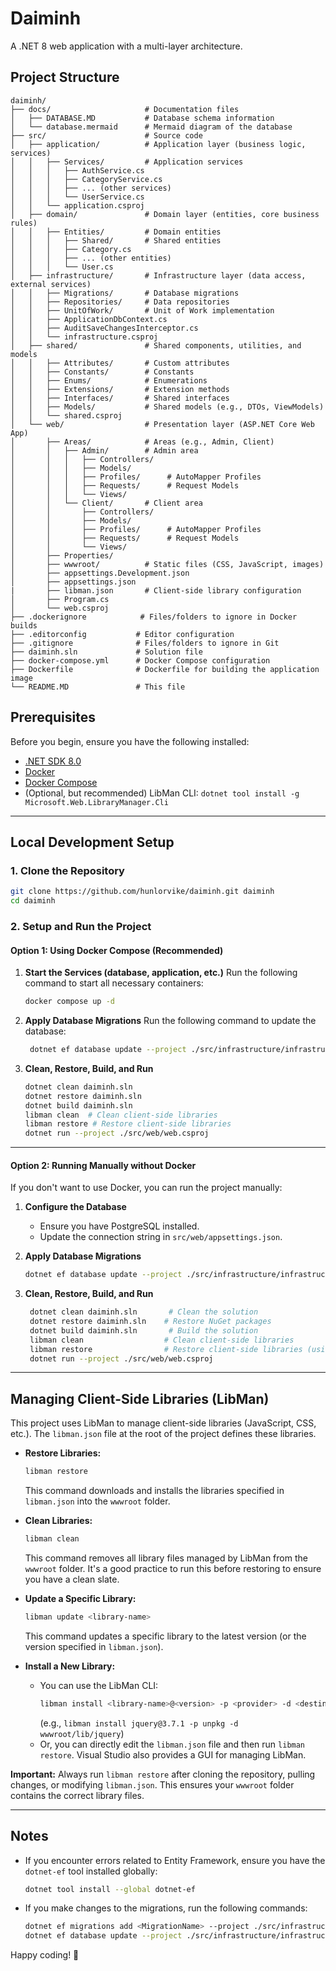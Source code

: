 # Daiminh

A .NET 8 web application with a multi-layer architecture.

## Project Structure

```text
daiminh/
├── docs/                     # Documentation files
│   ├── DATABASE.MD           # Database schema information
│   └── database.mermaid      # Mermaid diagram of the database
├── src/                      # Source code
│   ├── application/          # Application layer (business logic, services)
│   │   ├── Services/         # Application services
│   │   │   ├── AuthService.cs
│   │   │   ├── CategoryService.cs
│   │   │   ├── ... (other services)
│   │   │   └── UserService.cs
│   │   └── application.csproj
│   ├── domain/               # Domain layer (entities, core business rules)
│   │   ├── Entities/         # Domain entities
│   │   │   ├── Shared/       # Shared entities
│   │   │   ├── Category.cs
│   │   │   ├── ... (other entities)
│   │   │   └── User.cs
│   ├── infrastructure/       # Infrastructure layer (data access, external services)
│   │   ├── Migrations/       # Database migrations
│   │   ├── Repositories/     # Data repositories
│   │   ├── UnitOfWork/       # Unit of Work implementation
│   │   ├── ApplicationDbContext.cs
│   │   ├── AuditSaveChangesInterceptor.cs
│   │   └── infrastructure.csproj
│   ├── shared/               # Shared components, utilities, and models
│   │   ├── Attributes/       # Custom attributes
│   │   ├── Constants/        # Constants
│   │   ├── Enums/            # Enumerations
│   │   ├── Extensions/       # Extension methods
│   │   ├── Interfaces/       # Shared interfaces
│   │   ├── Models/           # Shared models (e.g., DTOs, ViewModels)
│   │   └── shared.csproj
│   └── web/                  # Presentation layer (ASP.NET Core Web App)
│       ├── Areas/            # Areas (e.g., Admin, Client)
│       │   ├── Admin/        # Admin area
│       │   │   ├── Controllers/
│       │   │   ├── Models/
│       │   │   ├── Profiles/      # AutoMapper Profiles
│       │   │   ├── Requests/      # Request Models
│       │   │   └── Views/
│       │   └── Client/       # Client area
│       │       ├── Controllers/
│       │       ├── Models/
│       │       ├── Profiles/      # AutoMapper Profiles
│       │       ├── Requests/      # Request Models
│       │       └── Views/
│       ├── Properties/
│       ├── wwwroot/          # Static files (CSS, JavaScript, images)
│       ├── appsettings.Development.json
│       ├── appsettings.json
|       ├── libman.json       # Client-side library configuration 
│       ├── Program.cs
│       └── web.csproj
├── .dockerignore            # Files/folders to ignore in Docker builds
├── .editorconfig           # Editor configuration
├── .gitignore              # Files/folders to ignore in Git
├── daiminh.sln             # Solution file
├── docker-compose.yml      # Docker Compose configuration
├── Dockerfile              # Dockerfile for building the application image
└── README.MD               # This file
```

## Prerequisites

Before you begin, ensure you have the following installed:

-   [.NET SDK 8.0](https://dotnet.microsoft.com/download/dotnet/8.0)
-   [Docker](https://www.docker.com/products/docker-desktop/)
-   [Docker Compose](https://docs.docker.com/compose/install/)
-   (Optional, but recommended) LibMan CLI:  `dotnet tool install -g Microsoft.Web.LibraryManager.Cli`

---

## Local Development Setup

### 1. Clone the Repository

```bash
git clone https://github.com/hunlorvike/daiminh.git daiminh
cd daiminh
```

### 2. Setup and Run the Project

#### **Option 1: Using Docker Compose (Recommended)**

1.  **Start the Services (database, application, etc.)**
    Run the following command to start all necessary containers:

    ```bash
    docker compose up -d
    ```

2.  **Apply Database Migrations**
    Run the following command to update the database:

    ```bash
     dotnet ef database update --project ./src/infrastructure/infrastructure.csproj --startup-project ./src/web/web.csproj
    ```

3. **Clean, Restore, Build, and Run**

   ```bash
   dotnet clean daiminh.sln
   dotnet restore daiminh.sln
   dotnet build daiminh.sln
   libman clean  # Clean client-side libraries
   libman restore # Restore client-side libraries
   dotnet run --project ./src/web/web.csproj
   ```

---

#### **Option 2: Running Manually without Docker**

If you don't want to use Docker, you can run the project manually:

1.  **Configure the Database**
    -   Ensure you have PostgreSQL installed.
    -   Update the connection string in `src/web/appsettings.json`.

2.  **Apply Database Migrations**
    ```bash
    dotnet ef database update --project ./src/infrastructure/infrastructure.csproj --startup-project ./src/web/web.csproj
    ```

3. **Clean, Restore, Build, and Run**

   ```bash
    dotnet clean daiminh.sln       # Clean the solution
    dotnet restore daiminh.sln    # Restore NuGet packages
    dotnet build daiminh.sln       # Build the solution
    libman clean                  # Clean client-side libraries
    libman restore                # Restore client-side libraries (using libman.json)
    dotnet run --project ./src/web/web.csproj
   ```

---

##  Managing Client-Side Libraries (LibMan)

This project uses LibMan to manage client-side libraries (JavaScript, CSS, etc.).  The `libman.json` file at the root of the project defines these libraries.

- **Restore Libraries:**
  ```bash
  libman restore
  ```
  This command downloads and installs the libraries specified in `libman.json` into the `wwwroot` folder.

- **Clean Libraries:**
  ```bash
  libman clean
  ```
  This command removes all library files managed by LibMan from the `wwwroot` folder.  It's a good practice to run this before restoring to ensure you have a clean slate.

- **Update a Specific Library:**
  ```bash
  libman update <library-name>
  ```
  This command updates a specific library to the latest version (or the version specified in `libman.json`).

- **Install a New Library:**
    -  You can use the LibMan CLI:
        ```bash
        libman install <library-name>@<version> -p <provider> -d <destination>
        ```
        (e.g., `libman install jquery@3.7.1 -p unpkg -d wwwroot/lib/jquery`)
    -  Or, you can directly edit the `libman.json` file and then run `libman restore`.  Visual Studio also provides a GUI for managing LibMan.

**Important:** Always run `libman restore` after cloning the repository, pulling changes, or modifying `libman.json`.  This ensures your `wwwroot` folder contains the correct library files.

---

## Notes

-   If you encounter errors related to Entity Framework, ensure you have the `dotnet-ef` tool installed globally:

    ```bash
    dotnet tool install --global dotnet-ef
    ```

-   If you make changes to the migrations, run the following commands:

    ```bash
    dotnet ef migrations add <MigrationName> --project ./src/infrastructure/infrastructure.csproj --startup-project ./src/web/web.csproj
    dotnet ef database update --project ./src/infrastructure/infrastructure.csproj --startup-project ./src/web/web.csproj
    ```

Happy coding! 🚀
